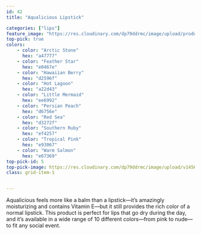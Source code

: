 ```yaml
---
id: 42
title: "Aqualicious Lipstick"

categories: ["lips"]
feature_image: "https://res.cloudinary.com/dp79ddrmc/image/upload/products/aqualicious.jpg"
top-pick: true
colors:
    - color: "Arctic Stone"
      hex: "a47777"
    - color: "Feather Star"
      hex: "e0467e"
    - color: "Hawaiian Berry"
      hex: "d2596f"
    - color: "Hot Lagoon"
      hex: "a22d43"
    - color: "Little Mermaid"
      hex: "ee6992"
    - color: "Persian Peach"
      hex: "d6756e"
    - color: "Red Sea"
      hex: "d3272f"
    - color: "Southern Ruby"
      hex: "ef4257"
    - color: "Tropical Pink"
      hex: "e93067"
    - color: "Warm Salmon"
      hex: "e67369"
top-pick-id: 5
top-pick-image: https://res.cloudinary.com/dp79ddrmc/image/upload/v1456804124/top-pick/aqualicious.jpg
class: grid-item-1


---
```

Aqualicious feels more like a balm than a lipstick—it’s amazingly moisturizing and contains Vitamin E—but it still provides the rich color of a normal lipstick. This product is perfect for lips that go dry during the day, and it’s available in a wide range of 10 different colors—from pink to nude—to fit any social event.